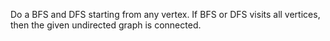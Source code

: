 Do a BFS and DFS starting from any vertex. 
If BFS or DFS visits all vertices, 
then the given undirected graph is connected.